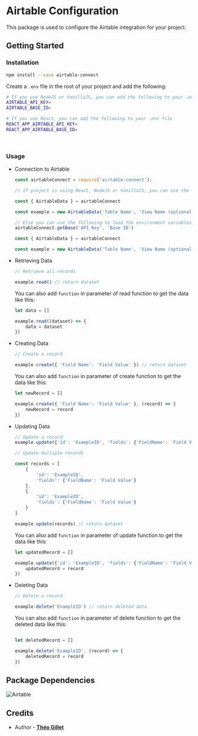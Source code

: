 # Airtable Configuration
This package is used to configure the Airtable integration for your project.

## Getting Started

### Installation

```bash
npm install --save airtable-connect
```

Create a ```.env``` file in the root of your project and add the following:

```bash
# If you use NodeJS or VanillaJS, you can add the following to your .env file
AIRTABLE_API_KEY=
AIRTABLE_BASE_ID=

# If you use React, you can add the following to your .env file
REACT_APP_AIRTABLE_API_KEY=
REACT_APP_AIRTABLE_BASE_ID=

```

&nbsp;
### Usage

- Connection to Airtable

    ```javascript
    const airtableConnect = require('airtable-connect');

    // If project is using React, NodeJS or VanillaJS, you can use the following to load the environment variables

    const { AirtableData } = airtableConnect

    const example = new AirtableData('Table Name', 'View Name (optional if you want to use the default view)')

    // Else you can use the following to load the environment variables
    airtableConnect.getBase('API Key', 'Base ID')

    const { AirtableData } = airtableConnect

    const example = new AirtableData('Table Name', 'View Name (optional if you want to use the default view)')

    ```

- Retrieving Data

    ```javascript
    // Retrieve all records

    example.read() // return dataset
    ````

    You can also add ```function``` in parameter of read function to get the data like this:

    ```javascript
    let data = []

    example.read((dataset) => {
        data = dataset
    })
    ```

- Creating Data

    ```javascript
    // Create a record

    example.create({ 'Field Name': 'Field Value' }) // return dataset
    ````

    You can also add ```function``` in parameter of create function to get the data like this:

    ```javascript
    let newRecord = []

    example.create({ 'Field Name': 'Field Value' }, (record) => {
        newRecord = record
    })
    ```
- Updating Data

    ```javascript
    // Update a record
    example.update({'id': 'ExampleID', 'fields': {'FieldName': 'Field Value'}}) // return dataset

    // Update multiple records

    const records = [
        {
            'id': 'ExampleID', 
            'fields': {'FieldName': 'Field Value'}
        }, 
        {
            'id': 'ExampleID', 
            'fields': {'FieldName': 'Field Value'}
        }
    ]

    example.update(records) // return dataset
    ```

    You can also add ```function``` in parameter of update function to get the data like this:

    ```javascript
    let updatedRecord = []

    example.update({'id': 'ExampleID', 'fields': {'FieldName': 'Field Value'}}, (record) => {
        updatedRecord = record
    })
    ```

- Deleting Data

    ```javascript
    // Delete a record

    example.delete('ExampleID') // return deleted data
    ```
    You can also add ```function``` in parameter of delete function to get the deleted data like this:

    ```javascript

    let deletedRecord = []

    example.delete('ExampleID', (record) => {
        deletedRecord = record
    })
    ```

## Package Dependencies

![Airtable](https://img.shields.io/badge/Airtable-18BFFF?style=for-the-badge&logo=Airtable&logoColor=white)

## Credits

- Author - [**Théo Gillet**](https://www.theo-gillet.com/)
